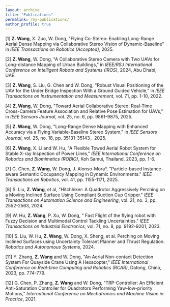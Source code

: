 ```yaml
---
layout: archive
title: "Publications"
permalink: /my-publications/
author_profile: true
---
```


[1] **Z. Wang**, X. Zuo, W. Dong, "Flying Co-Stereo: Enabling Long-Range Aerial Dense Mapping via Collaborative Stereo Vision of Dynamic-Baseline" in *IEEE Transactions on Robotics (Accepted)*, 2025.

[2] **Z. Wang**, W. Dong, "A Collaborative Stereo Camera with Two UAVs for Long-distance Mapping of Urban Buildings," in *IEEE/RSJ International Conference on Intelligent Robots and Systems (IROS)*, 2024, Abu Dhabi, UAE.

[3] **Z. Wang**, S. Liu, G. Chen and W. Dong, "Robust Visual Positioning of the UAV for the Under Bridge Inspection With a Ground Guided Vehicle," in *IEEE Transactions on Instrumentation and Measurement*, vol. 71, pp. 1-10, 2022.

[4] **Z. Wang**, W. Dong, "Toward Aerial Collaborative Stereo: Real-Time Cross-Camera Feature Association and Relative Pose Estimation for UAVs," in *IEEE Sensors Journal*, vol. 25, no. 6, pp. 9861-9875, 2025. 

[5] **Z. Wang**, W. Dong, "Long-Range Dense Mapping with Enhanced Accuracy via a Flying Variable-Baseline Stereo System," in *IEEE Sensors Journal*, vol. 25, no. 18, pp. 35131-35143，2025.  

[6] **Z. Wang**, X. Li and W. Hu, "A Flexible Towed Aerial Robot System for Stable X-ray Inspection of Power Lines," *IEEE International Conference on Robotics and Biomimetics (ROBIO)*, Koh Samui, Thailand, 2023, pp. 1-6.

[7] G. Chen, **Z. Wang**, W. Dong, J. Alonso-Mora*, "Particle-based Instance-aware Semantic Occupancy Mapping in Dynamic Environments." *IEEE Transactions on Robotics*, vol. 41, pp. 1155-1171, 2025. 

[8] S. Liu, **Z. Wang**, et al, "Hitchhiker: A Quadrotor Aggressively Perching on a Moving Inclined Surface Using Compliant Suction Cup Gripper." *IEEE Transactions on Automation Science and Engineering*, vol. 21, no. 3, pp. 2552-2563, 2024.

[9] W. Hu, **Z. Wang**, P. Xu, W. Dong, " Fast Flight of the flying robot with Fuzzy Decision and Multimodal Control Tackling Uncertainties." *IEEE Transactions on Industrial Electronics*, vol. 71, no. 8, pp. 9192-9201, 2023. 

[10] S. Liu, W. Hu, **Z. Wang**, W. Dong, X. Sheng, et al. Perching on Moving Inclined Surfaces using Uncertainty Tolerant Planner and Thrust Regulation. *Robotics and Autonomous Systems*, 2024.

[11] Y. Zhang, **Z. Wang** and W. Dong, "An Aerial Non-contact Detection System For Quayside Crane Using A Hexacopter," *IEEE International Conference on Real-time Computing and Robotics (RCAR)*, Datong, China, 2023, pp. 774-779. 

[12] G. Chen, P. Zhang, **Z. Wang** and W. Dong, "TRP-Controller: An Efficient Anti-Saturation Controller for Quadrotors Performing Yaw-low-priority Motions," *International Conference on Mechatronics and Machine Vision in Practice*, 2021.